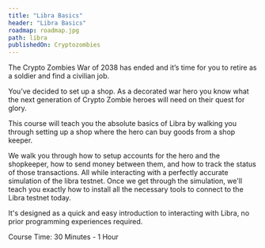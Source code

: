 ```yaml
---
title: "Libra Basics"
header: "Libra Basics"
roadmap: roadmap.jpg
path: libra
publishedOn: Cryptozombies
---
```


The Crypto Zombies War of 2038 has ended and it’s time for you to retire as a soldier and find a civilian job.

You’ve decided to set up a shop. As a decorated war hero you know what the next generation of Crypto Zombie heroes will need on their quest for glory.

This course will teach you the absolute basics of Libra by walking you through setting up a shop where the hero can buy goods from a shop keeper.

We walk you through how to setup accounts for the hero and the shopkeeper, how to send money between them, and how to track the status of those transactions. All while interacting with a perfectly accurate simulation of the libra testnet. Once we get through the simulation, we'll teach you exactly how to install all the necessary tools to connect to the Libra testnet today. 

It's designed as a quick and easy introduction to interacting with Libra, no prior programming experiences required. 

Course Time: 30 Minutes - 1 Hour
